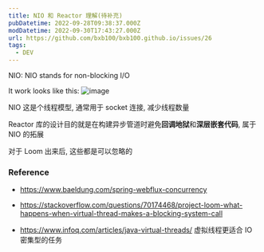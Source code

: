 ```yaml
---
title: NIO 和 Reactor 理解(待补充)
pubDatetime: 2022-09-28T09:38:37.000Z
modDatetime: 2022-09-30T17:43:27.000Z
url: https://github.com/bxb100/bxb100.github.io/issues/26
tags:
  - DEV
---
```


NIO: NIO stands for non-blocking I/O

It work looks like this:
![image](https://user-images.githubusercontent.com/20685961/192730676-ea8e3234-4b51-4b16-8dcd-27a70c669a45.png)

NIO 这是个线程模型, 通常用于 socket 连接, 减少线程数量

Reactor 库的设计目的就是在构建异步管道时避免**回调地狱**和**深层嵌套代码**, 属于 NIO 的拓展

对于 Loom 出来后, 这些都是可以忽略的

### Reference

- https://www.baeldung.com/spring-webflux-concurrency

- https://stackoverflow.com/questions/70174468/project-loom-what-happens-when-virtual-thread-makes-a-blocking-system-call

- https://www.infoq.com/articles/java-virtual-threads/ 虚拟线程更适合 IO 密集型的任务
